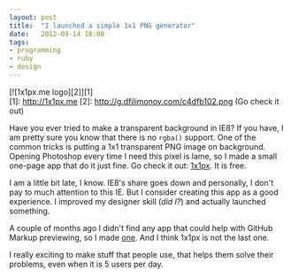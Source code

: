 ```yaml
---
layout: post
title:  "I launched a simple 1x1 PNG generator"
date:   2012-09-14 18:08
tags: 
- programming
- ruby
- design
---
```


[![1x1px.me logo][2]][1]  
[1]: http://1x1px.me
[2]: http://g.dfilimonov.com/c4dfb102.png (Go check it out)

Have you ever tried to make a transparent background in IE8? If you have, I am pretty sure you know that there is no `rgba()` support. One of the common tricks is putting a 1x1 transparent PNG image on background. Opening Photoshop every time I need this pixel is lame, so I made a small one-page app that do it just fine. Go check it out: [1x1px](http://1x1px.me). It is free.

I am a little bit late, I know. IE8's share goes down and personally, I don't pay to much attention to this IE. But I consider creating this app as a good experience. I improved my designer skill (*did I?*) and actually launched something. 

A couple of months ago I didn't find any app that could help with GitHub Markup previewing, so I made [one](http://dfilimonov.com/github-markup-preview/). And I think 1x1px is not the last one.

I really exciting to make stuff that people use, that helps them solve their problems, even when it is 5 users per day.
